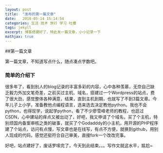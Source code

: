 ```yaml
---
layout: post
title:  "发布的第一篇文章"
date:   2018-05-14 15:14:54
categories: 生活 技术 旅行 学习 吐槽
tags: jekyll
excerpt: 博客搭建好了，特此发一篇文章，小小记录一下		
mathjax: true
---
```


##第一篇文章

第一篇文章，不知道写点什么，随点凑点字数吧。

### 	简单的介绍下

​	很多年了，看到别人的blog记录的丰富多彩的内容，心中各种羡慕，无奈自己缺乏毅力外加文笔奇差，之前买过主机、域名，搭建过一个Wordpress的站点，费了很大劲，感觉整体各种满意，结果，直到主机到期，也就写了不到3篇文章。今年儿子上小学，准备教他点编程语言，选来选去决定教他python。我也不会python，也得现学，说起学python，看了不少廖雪峰老师的教程，也逛过CSDN，心中建站的痒点又被出动了，好吧，我又申请了个域名，买了个主机，特别烦国内备案审核之类的破事，就买了个Godadddy的小主机，用开源的PHP程序建了个站点，访问有点慢，写文章也是在线写，有点不方便，就换到github，用别人现成的代码，感觉还挺符合自己审美，直接fork一个改改完事。

​	好吧，站点建好了，废话罗嗦完了，今天到此结束。。。写作文就这水平，尴尬~




